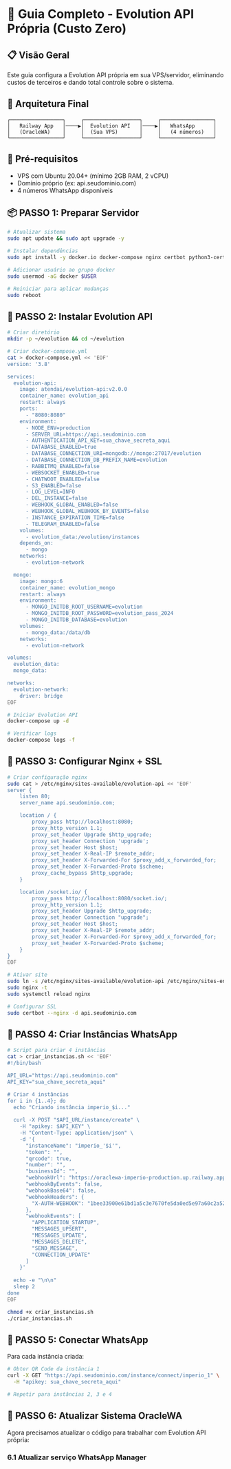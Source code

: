 # 🚀 Guia Completo - Evolution API Própria (Custo Zero)

## 📋 Visão Geral

Este guia configura a Evolution API própria em sua VPS/servidor, eliminando custos de terceiros e dando total controle sobre o sistema.

## 🎯 Arquitetura Final

```
┌─────────────────┐     ┌──────────────────┐     ┌─────────────────┐
│   Railway App   │────▶│  Evolution API   │────▶│   WhatsApp      │
│   (OracleWA)    │     │  (Sua VPS)       │     │   (4 números)   │
└─────────────────┘     └──────────────────┘     └─────────────────┘
```

## 🔧 Pré-requisitos

- VPS com Ubuntu 20.04+ (mínimo 2GB RAM, 2 vCPU)
- Domínio próprio (ex: api.seudominio.com)
- 4 números WhatsApp disponíveis

## 📦 PASSO 1: Preparar Servidor

```bash
# Atualizar sistema
sudo apt update && sudo apt upgrade -y

# Instalar dependências
sudo apt install -y docker.io docker-compose nginx certbot python3-certbot-nginx git curl

# Adicionar usuário ao grupo docker
sudo usermod -aG docker $USER

# Reiniciar para aplicar mudanças
sudo reboot
```

## 🐳 PASSO 2: Instalar Evolution API

```bash
# Criar diretório
mkdir -p ~/evolution && cd ~/evolution

# Criar docker-compose.yml
cat > docker-compose.yml << 'EOF'
version: '3.8'

services:
  evolution-api:
    image: atendai/evolution-api:v2.0.0
    container_name: evolution_api
    restart: always
    ports:
      - "8080:8080"
    environment:
      - NODE_ENV=production
      - SERVER_URL=https://api.seudominio.com
      - AUTHENTICATION_API_KEY=sua_chave_secreta_aqui
      - DATABASE_ENABLED=true
      - DATABASE_CONNECTION_URI=mongodb://mongo:27017/evolution
      - DATABASE_CONNECTION_DB_PREFIX_NAME=evolution
      - RABBITMQ_ENABLED=false
      - WEBSOCKET_ENABLED=true
      - CHATWOOT_ENABLED=false
      - S3_ENABLED=false
      - LOG_LEVEL=INFO
      - DEL_INSTANCE=false
      - WEBHOOK_GLOBAL_ENABLED=false
      - WEBHOOK_GLOBAL_WEBHOOK_BY_EVENTS=false
      - INSTANCE_EXPIRATION_TIME=false
      - TELEGRAM_ENABLED=false
    volumes:
      - evolution_data:/evolution/instances
    depends_on:
      - mongo
    networks:
      - evolution-network

  mongo:
    image: mongo:6
    container_name: evolution_mongo
    restart: always
    environment:
      - MONGO_INITDB_ROOT_USERNAME=evolution
      - MONGO_INITDB_ROOT_PASSWORD=evolution_pass_2024
      - MONGO_INITDB_DATABASE=evolution
    volumes:
      - mongo_data:/data/db
    networks:
      - evolution-network

volumes:
  evolution_data:
  mongo_data:

networks:
  evolution-network:
    driver: bridge
EOF

# Iniciar Evolution API
docker-compose up -d

# Verificar logs
docker-compose logs -f
```

## 🔐 PASSO 3: Configurar Nginx + SSL

```bash
# Criar configuração nginx
sudo cat > /etc/nginx/sites-available/evolution-api << 'EOF'
server {
    listen 80;
    server_name api.seudominio.com;

    location / {
        proxy_pass http://localhost:8080;
        proxy_http_version 1.1;
        proxy_set_header Upgrade $http_upgrade;
        proxy_set_header Connection 'upgrade';
        proxy_set_header Host $host;
        proxy_set_header X-Real-IP $remote_addr;
        proxy_set_header X-Forwarded-For $proxy_add_x_forwarded_for;
        proxy_set_header X-Forwarded-Proto $scheme;
        proxy_cache_bypass $http_upgrade;
    }

    location /socket.io/ {
        proxy_pass http://localhost:8080/socket.io/;
        proxy_http_version 1.1;
        proxy_set_header Upgrade $http_upgrade;
        proxy_set_header Connection "upgrade";
        proxy_set_header Host $host;
        proxy_set_header X-Real-IP $remote_addr;
        proxy_set_header X-Forwarded-For $proxy_add_x_forwarded_for;
        proxy_set_header X-Forwarded-Proto $scheme;
    }
}
EOF

# Ativar site
sudo ln -s /etc/nginx/sites-available/evolution-api /etc/nginx/sites-enabled/
sudo nginx -t
sudo systemctl reload nginx

# Configurar SSL
sudo certbot --nginx -d api.seudominio.com
```

## 📱 PASSO 4: Criar Instâncias WhatsApp

```bash
# Script para criar 4 instâncias
cat > criar_instancias.sh << 'EOF'
#!/bin/bash

API_URL="https://api.seudominio.com"
API_KEY="sua_chave_secreta_aqui"

# Criar 4 instâncias
for i in {1..4}; do
  echo "Criando instância imperio_$i..."
  
  curl -X POST "$API_URL/instance/create" \
    -H "apikey: $API_KEY" \
    -H "Content-Type: application/json" \
    -d '{
      "instanceName": "imperio_'$i'",
      "token": "",
      "qrcode": true,
      "number": "",
      "businessId": "",
      "webhookUrl": "https://oraclewa-imperio-production.up.railway.app/api/webhook/evolution",
      "webhookByEvents": false,
      "webhookBase64": false,
      "webhookHeaders": {
        "X-AUTH-WEBHOOK": "1bee33900e61bd1a5c3e7670fe5da0ed5e97a60c2a52cd7ce562f5ffb3d87630"
      },
      "webhookEvents": [
        "APPLICATION_STARTUP",
        "MESSAGES_UPSERT",
        "MESSAGES_UPDATE",
        "MESSAGES_DELETE",
        "SEND_MESSAGE",
        "CONNECTION_UPDATE"
      ]
    }'
  
  echo -e "\n\n"
  sleep 2
done
EOF

chmod +x criar_instancias.sh
./criar_instancias.sh
```

## 🔗 PASSO 5: Conectar WhatsApp

Para cada instância criada:

```bash
# Obter QR Code da instância 1
curl -X GET "https://api.seudominio.com/instance/connect/imperio_1" \
  -H "apikey: sua_chave_secreta_aqui"

# Repetir para instâncias 2, 3 e 4
```

## 🔄 PASSO 6: Atualizar Sistema OracleWA

Agora precisamos atualizar o código para trabalhar com Evolution API própria:

### 6.1 Atualizar serviço WhatsApp Manager